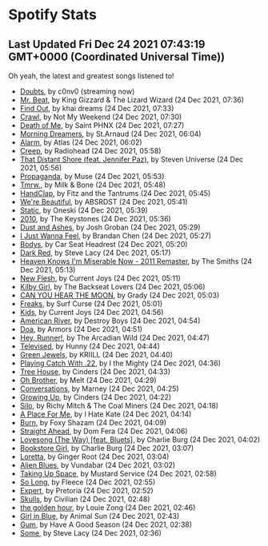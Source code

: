 
# Spotify Stats
## Last Updated Fri Dec 24 2021 07:43:19 GMT+0000 (Coordinated Universal Time))

Oh yeah, the latest and greatest songs listened to!

- [Doubts](https://www.last.fm/music/c0nv0/_/Doubts), by c0nv0 (streaming now)
- [Mr. Beat](https://www.last.fm/music/King+Gizzard+&+The+Lizard+Wizard/_/Mr.+Beat), by King Gizzard & The Lizard Wizard (24 Dec 2021, 07:36)
- [Find Out](https://www.last.fm/music/khai+dreams/_/Find+Out), by khai dreams (24 Dec 2021, 07:33)
- [Crawl](https://www.last.fm/music/Not+My+Weekend/_/Crawl), by Not My Weekend (24 Dec 2021, 07:30)
- [Death of Me](https://www.last.fm/music/Saint+PHNX/_/Death+of+Me), by Saint PHNX (24 Dec 2021, 07:27)
- [Morning Dreamers](https://www.last.fm/music/St.Arnaud/_/Morning+Dreamers), by St.Arnaud (24 Dec 2021, 06:04)
- [Alarm](https://www.last.fm/music/Atlas/_/Alarm), by Atlas (24 Dec 2021, 06:02)
- [Creep](https://www.last.fm/music/Radiohead/_/Creep), by Radiohead (24 Dec 2021, 05:58)
- [That Distant Shore (feat. Jennifer Paz)](https://www.last.fm/music/Steven+Universe/_/That+Distant+Shore+(feat.+Jennifer+Paz)), by Steven Universe (24 Dec 2021, 05:56)
- [Propaganda](https://www.last.fm/music/Muse/_/Propaganda), by Muse (24 Dec 2021, 05:53)
- [Tmrw.](https://www.last.fm/music/Milk+&+Bone/_/Tmrw.), by Milk & Bone (24 Dec 2021, 05:48)
- [HandClap](https://www.last.fm/music/Fitz+and+the+Tantrums/_/HandClap), by Fitz and the Tantrums (24 Dec 2021, 05:45)
- [We're Beautiful](https://www.last.fm/music/ABSRDST/_/We%27re+Beautiful), by ABSRDST (24 Dec 2021, 05:41)
- [Static](https://www.last.fm/music/Oneski/_/Static), by Oneski (24 Dec 2021, 05:39)
- [2010](https://www.last.fm/music/The+Keystones/_/2010), by The Keystones (24 Dec 2021, 05:36)
- [Dust and Ashes](https://www.last.fm/music/Josh+Groban/_/Dust+and+Ashes), by Josh Groban (24 Dec 2021, 05:29)
- [I Just Wanna Feel](https://www.last.fm/music/Brandan+Chen/_/I+Just+Wanna+Feel), by Brandan Chen (24 Dec 2021, 05:27)
- [Bodys](https://www.last.fm/music/Car+Seat+Headrest/_/Bodys), by Car Seat Headrest (24 Dec 2021, 05:20)
- [Dark Red](https://www.last.fm/music/Steve+Lacy/_/Dark+Red), by Steve Lacy (24 Dec 2021, 05:17)
- [Heaven Knows I'm Miserable Now - 2011 Remaster](https://www.last.fm/music/The+Smiths/_/Heaven+Knows+I%27m+Miserable+Now+-+2011+Remaster), by The Smiths (24 Dec 2021, 05:13)
- [New Flesh](https://www.last.fm/music/Current+Joys/_/New+Flesh), by Current Joys (24 Dec 2021, 05:11)
- [Kilby Girl](https://www.last.fm/music/The+Backseat+Lovers/_/Kilby+Girl), by The Backseat Lovers (24 Dec 2021, 05:06)
- [CAN YOU HEAR THE MOON](https://www.last.fm/music/Grady/_/CAN+YOU+HEAR+THE+MOON), by Grady (24 Dec 2021, 05:03)
- [Freaks](https://www.last.fm/music/Surf+Curse/_/Freaks), by Surf Curse (24 Dec 2021, 05:01)
- [Kids](https://www.last.fm/music/Current+Joys/_/Kids), by Current Joys (24 Dec 2021, 04:56)
- [American River](https://www.last.fm/music/Destroy+Boys/_/American+River), by Destroy Boys (24 Dec 2021, 04:54)
- [Doa](https://www.last.fm/music/Armors/_/Doa), by Armors (24 Dec 2021, 04:51)
- [Hey, Runner!](https://www.last.fm/music/The+Arcadian+Wild/_/Hey,+Runner!), by The Arcadian Wild (24 Dec 2021, 04:47)
- [Televised](https://www.last.fm/music/Hunny/_/Televised), by Hunny (24 Dec 2021, 04:44)
- [Green Jewels](https://www.last.fm/music/KRIILL/_/Green+Jewels), by KRIILL (24 Dec 2021, 04:40)
- [Playing Catch With .22](https://www.last.fm/music/I+the+Mighty/_/Playing+Catch+With+.22), by I the Mighty (24 Dec 2021, 04:36)
- [Tree House](https://www.last.fm/music/Cinders/_/Tree+House), by Cinders (24 Dec 2021, 04:33)
- [Oh Brother](https://www.last.fm/music/Melt/_/Oh+Brother), by Melt (24 Dec 2021, 04:29)
- [Conversations](https://www.last.fm/music/Marney/_/Conversations), by Marney (24 Dec 2021, 04:25)
- [Growing Up](https://www.last.fm/music/Cinders/_/Growing+Up), by Cinders (24 Dec 2021, 04:22)
- [Silo](https://www.last.fm/music/Richy+Mitch+&+The+Coal+Miners/_/Silo), by Richy Mitch & The Coal Miners (24 Dec 2021, 04:18)
- [A Place For Me](https://www.last.fm/music/I+Hate+Kate/_/A+Place+For+Me), by I Hate Kate (24 Dec 2021, 04:14)
- [Burn](https://www.last.fm/music/Foxy+Shazam/_/Burn), by Foxy Shazam (24 Dec 2021, 04:09)
- [Straight Ahead](https://www.last.fm/music/Dom+Fera/_/Straight+Ahead), by Dom Fera (24 Dec 2021, 04:06)
- [Lovesong (The Way) [feat. Bluets]](https://www.last.fm/music/Charlie+Burg/_/Lovesong+(The+Way)+%5Bfeat.+Bluets%5D), by Charlie Burg (24 Dec 2021, 04:02)
- [Bookstore Girl](https://www.last.fm/music/Charlie+Burg/_/Bookstore+Girl), by Charlie Burg (24 Dec 2021, 03:07)
- [Loretta](https://www.last.fm/music/Ginger+Root/_/Loretta), by Ginger Root (24 Dec 2021, 03:04)
- [Alien Blues](https://www.last.fm/music/Vundabar/_/Alien+Blues), by Vundabar (24 Dec 2021, 03:02)
- [Taking Up Space](https://www.last.fm/music/Mustard+Service/_/Taking+Up+Space), by Mustard Service (24 Dec 2021, 02:58)
- [So Long](https://www.last.fm/music/Fleece/_/So+Long), by Fleece (24 Dec 2021, 02:55)
- [Expert](https://www.last.fm/music/Pretoria/_/Expert), by Pretoria (24 Dec 2021, 02:52)
- [Skulls](https://www.last.fm/music/Civilian/_/Skulls), by Civilian (24 Dec 2021, 02:48)
- [the golden hour](https://www.last.fm/music/Louie+Zong/_/the+golden+hour), by Louie Zong (24 Dec 2021, 02:46)
- [Girl in Blue](https://www.last.fm/music/Animal+Sun/_/Girl+in+Blue), by Animal Sun (24 Dec 2021, 02:43)
- [Gum](https://www.last.fm/music/Have+A+Good+Season/_/Gum), by Have A Good Season (24 Dec 2021, 02:38)
- [Some](https://www.last.fm/music/Steve+Lacy/_/Some), by Steve Lacy (24 Dec 2021, 02:36)
